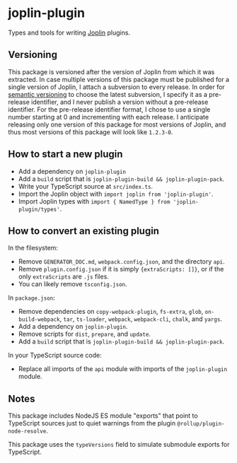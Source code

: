 # joplin-plugin

Types and tools for writing [Joplin][] plugins.

[Joplin]: https://joplinapp.org/


## Versioning

This package is versioned after the version of Joplin from which it was
extracted.
In case multiple versions of this package must be published for a single
version of Joplin, I attach a subversion to every release.
In order for [semantic versioning][semver] to choose the latest subversion, I
specify it as a pre-release identifier, and I never publish a version without
a pre-release identifier.
For the pre-release identifier format, I chose to use a single number starting
at 0 and incrementing with each release.
I anticipate releasing only one version of this package for most versions of
Joplin, and thus most versions of this package will look like `1.2.3-0`.

[semver]: https://semver.org/


## How to start a new plugin

- Add a dependency on `joplin-plugin`
- Add a `build` script that is `joplin-plugin-build && joplin-plugin-pack`.
- Write your TypeScript source at `src/index.ts`.
- Import the Joplin object with `import joplin from 'joplin-plugin'`.
- Import Joplin types with `import { NamedType } from 'joplin-plugin/types'`.


## How to convert an existing plugin

In the filesystem:

- Remove `GENERATOR_DOC.md`, `webpack.config.json`, and the directory `api`.
- Remove `plugin.config.json` if it is simply `{extraScripts: []}`, or if the
    only `extraScripts` are `.js` files.
- You can likely remove `tsconfig.json`.

In `package.json`:

- Remove dependencies on `copy-webpack-plugin`, `fs-extra`, `glob`,
    `on-build-webpack`, `tar`, `ts-loader`, `webpack`, `webpack-cli`,
    `chalk`, and `yargs`.
- Add a dependency on `joplin-plugin`.
- Remove scripts for `dist`, `prepare`, and `update`.
- Add a `build` script that is `joplin-plugin-build && joplin-plugin-pack`.

In your TypeScript source code:

- Replace all imports of the `api` module with imports of the `joplin-plugin`
    module.


## Notes

This package includes NodeJS ES module "exports" that point to TypeScript
sources just to quiet warnings from the plugin `@rollup/plugin-node-resolve`.

This package uses the `typeVersions` field to simulate submodule exports for
TypeScript.
